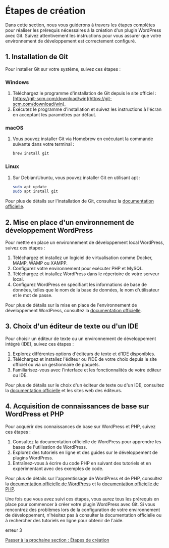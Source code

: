 # Étapes de création

Dans cette section, nous vous guiderons à travers les étapes complètes pour réaliser les prérequis nécessaires à la création d'un plugin WordPress avec Git. Suivez attentivement les instructions pour vous assurer que votre environnement de développement est correctement configuré.

## 1. Installation de Git

Pour installer Git sur votre système, suivez ces étapes :

### Windows

1. Téléchargez le programme d'installation de Git depuis le site officiel : [https://git-scm.com/download/win](https://git-scm.com/download/win).
2. Exécutez le programme d'installation et suivez les instructions à l'écran en acceptant les paramètres par défaut.

### macOS

1. Vous pouvez installer Git via Homebrew en exécutant la commande suivante dans votre terminal :
   ```bash
   brew install git
   ```

### Linux

1. Sur Debian/Ubuntu, vous pouvez installer Git en utilisant apt :
   ```bash
   sudo apt update
   sudo apt install git
   ```

Pour plus de détails sur l'installation de Git, consultez la [documentation officielle](https://git-scm.com/book/en/v2/Getting-Started-Installing-Git).

## 2. Mise en place d'un environnement de développement WordPress

Pour mettre en place un environnement de développement local WordPress, suivez ces étapes :

1. Téléchargez et installez un logiciel de virtualisation comme Docker, MAMP, WAMP ou XAMPP.
2. Configurez votre environnement pour exécuter PHP et MySQL.
3. Téléchargez et installez WordPress dans le répertoire de votre serveur local.
4. Configurez WordPress en spécifiant les informations de base de données, telles que le nom de la base de données, le nom d'utilisateur et le mot de passe.

Pour plus de détails sur la mise en place de l'environnement de développement WordPress, consultez la [documentation officielle](https://wordpress.org/support/article/how-to-install-wordpress/).

## 3. Choix d'un éditeur de texte ou d'un IDE

Pour choisir un éditeur de texte ou un environnement de développement intégré (IDE), suivez ces étapes :

1. Explorez différentes options d'éditeurs de texte et d'IDE disponibles.
2. Téléchargez et installez l'éditeur ou l'IDE de votre choix depuis le site officiel ou via un gestionnaire de paquets.
3. Familiarisez-vous avec l'interface et les fonctionnalités de votre éditeur ou IDE.

Pour plus de détails sur le choix d'un éditeur de texte ou d'un IDE, consultez la [documentation officielle](https://en.wikipedia.org/wiki/Comparison_of_text_editors) et les sites web des éditeurs.

## 4. Acquisition de connaissances de base sur WordPress et PHP

Pour acquérir des connaissances de base sur WordPress et PHP, suivez ces étapes :

1. Consultez la documentation officielle de WordPress pour apprendre les bases de l'utilisation de WordPress.
2. Explorez des tutoriels en ligne et des guides sur le développement de plugins WordPress.
3. Entraînez-vous à écrire du code PHP en suivant des tutoriels et en expérimentant avec des exemples de code.

Pour plus de détails sur l'apprentissage de WordPress et de PHP, consultez la [documentation officielle de WordPress](https://wordpress.org/support/article/wordpress-lessons/) et la [documentation officielle de PHP](https://www.php.net/manual/en/index.php).

Une fois que vous avez suivi ces étapes, vous aurez tous les prérequis en place pour commencer à créer votre plugin WordPress avec Git. Si vous rencontrez des problèmes lors de la configuration de votre environnement de développement, n'hésitez pas à consulter la documentation officielle ou à rechercher des tutoriels en ligne pour obtenir de l'aide.

erreur 3


[Passer à la prochaine section : Étapes de création](etapes.md)